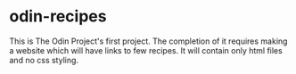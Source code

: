 # odin-recipes
This is The Odin Project's first project. The completion of it requires making a website which will have links to few recipes. It will contain only html  files and no css styling. 
